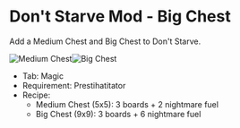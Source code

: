 # Don't Starve Mod - Big Chest

Add a Medium Chest and Big Chest to Don't Starve.

![Medium Chest](https://i.imgur.com/scj006Wm.png)![Big Chest](https://i.imgur.com/LH9roogm.png)

* Tab: Magic
* Requirement: Prestihatitator
* Recipe:
  * Medium Chest (5x5): 3 boards + 2 nightmare fuel
  * Big Chest (9x9): 3 boards + 6 nightmare fuel